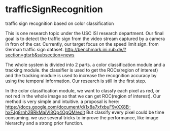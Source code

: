 trafficSignRecognition
======================

traffic sign recognition based on color classification

This is one research topic under the USC ISI research department. Our final goal is to detect the traffic sign from the
video stream captured by a camera in fron of the car. Currently, our target focus on the speed limit sign.
from German traffic sign dataset.  http://benchmark.ini.rub.de/?section=gtsrb&subsection=news

The whole system is divided into 2 parts. a color classification module and a tracking module. the classifier is used to get
the  ROCs(region of interest) and the tracking module is used to increase the recognition accuracy by using the temporal
information. Our research is still in the first step.

In the color classification module, we want to classfy each pixel as red, or not red in the whole image so that we can 
get ROC(region of interest). Our method is very simple and intuitive. a proposal is here:
https://docs.google.com/document/d/1x8a7xfxbuF9vXX8B-hxFJg8rnh2BRkMaiVl8Qp4OgQM/edit
But classify every pixel could be time consuming. we use several tricks to improve the performance, like image hierarchy
and a strong prior function.




